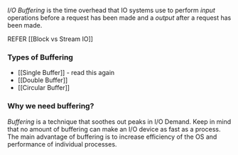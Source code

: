 *I/O Buffering* is the time overhead that IO systems use to perform *input* operations before a request has been made and a *output* after a request has been made. 

REFER [[Block vs Stream IO]]

### Types of Buffering 
- [[Single Buffer]] - read this again 
- [[Double Buffer]]
- [[Circular Buffer]]
### Why we need buffering?
*Buffering* is a technique that soothes out  peaks in I/O Demand. Keep in mind that no amount of buffering can make an I/O device as fast as a process. The main advantage of buffering is to increase efficiency of the OS and performance of individual processes. 

